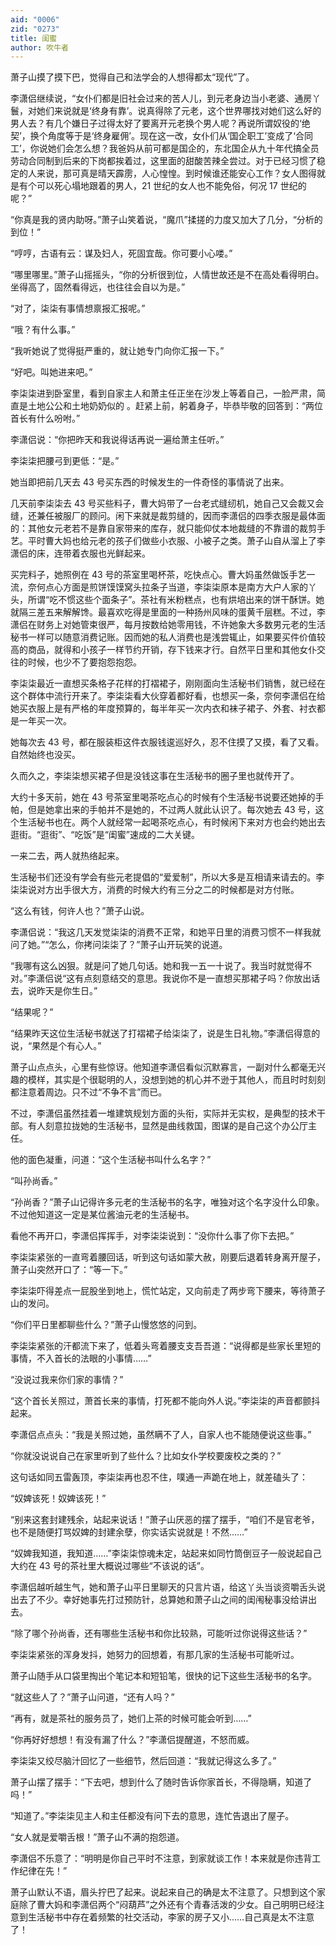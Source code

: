 ```yaml
---
aid: "0006"
zid: "0273"
title: 闺蜜
author: 吹牛者
---
```


萧子山摸了摸下巴，觉得自己和法学会的人想得都太“现代”了。

李潇侣继续说，“女仆们都是旧社会过来的苦人儿，到元老身边当小老婆、通房丫鬟，对她们来说就是‘终身有靠’。说真得除了元老，这个世界哪找对她们这么好的男人去？有几个嫌日子过得太好了要离开元老换个男人呢？再说所谓奴役的‘绝契’，换个角度等于是‘终身雇佣’。现在这一改，女仆们从‘国企职工’变成了‘合同工’，你说她们会怎么想？我爸妈从前可都是国企的，东北国企从九十年代搞全员劳动合同制到后来的下岗都挨着过，这里面的甜酸苦辣全尝过。对于已经习惯了稳定的人来说，那可真是晴天霹雳，人心惶惶。到时候谁还能安心工作？女人图得就是有个可以死心塌地跟着的男人，21 世纪的女人也不能免俗，何况 17 世纪的呢？”

“你真是我的贤内助呀。”萧子山笑着说，“魔爪”揉搓的力度又加大了几分，“分析的到位！”

“哼哼，古语有云：谋及妇人，死固宜哉。你可要小心喽。”

“哪里哪里。”萧子山摇摇头，“你的分析很到位，人情世故还是不在高处看得明白。坐得高了，固然看得远，也往往会自以为是。”

“对了，柒柒有事情想禀报汇报呢。”

“哦？有什么事。”

“我听她说了觉得挺严重的，就让她专门向你汇报一下。”

“好吧。叫她进来吧。”

李柒柒进到卧室里，看到自家主人和萧主任正坐在沙发上等着自己，一脸严肃，简直是土地公公和土地奶奶似的 。赶紧上前，躬着身子，毕恭毕敬的回答到：“两位首长有什么吩咐。”

李潇侣说：“你把昨天和我说得话再说一遍给萧主任听。”

李柒柒把腰弓到更低：“是。”

她当即把前几天去 43 号买东西的时候发生的一件奇怪的事情说了出来。

几天前李柒柒去 43 号买些料子，曹大妈带了一台老式缝纫机，她自己又会裁又会缝，还兼任被服厂的顾问。闲下来就是裁剪缝的，因而李潇侣的四季衣服是最体面的：其他女元老若不是靠自家带来的库存，就只能仰仗本地裁缝的不靠谱的裁剪手艺。平时曹大妈也给元老的孩子们做些小衣服、小被子之类。萧子山自从溜上了李潇侣的床，连带着衣服也光鲜起来。

买完料子，她照例在 43 号的茶室里喝杯茶，吃快点心。曹大妈虽然做饭手艺一流，奈何点心方面是煎饼馍馍窝头拉条子当道，李柒柒原本是南方大户人家的丫头，所谓“吃不惯这些个面条子”。茶社有米粉糕点，也有烘培出来的饼干酥饼。她就隔三差五来解解馋。最喜欢吃得是里面的一种扬州风味的蛋黄千层糕。不过，李潇侣在财务上对她管束很严，每月按数给她零用钱，不许她象大多数男元老的生活秘书一样可以随意消费记账。因而她的私人消费也是浅尝辄止，如果要买件价值较高的商品，就得和小孩子一样节约开销，存下钱来才行。自然平日里和其他女仆交往的时候，也少不了要抱怨抱怨。

李柒柒最近一直想买条格子花样的打褶裙子，刚刚面向生活秘书们销售，就已经在这个群体中流行开来了。李柒柒看大伙穿着都好看，也想买一条，奈何李潇侣在给她买衣服上是有严格的年度预算的，每半年买一次内衣和袜子裙子、外套、衬衣都是一年买一次。

她每次去 43 号，都在服装柜这件衣服钱逡巡好久，忍不住摸了又摸，看了又看。自然始终也没买。

久而久之，李柒柒想买裙子但是没钱这事在生活秘书的圈子里也就传开了。

大约十多天前，她在 43 号茶室里喝茶吃点心的时候有个生活秘书说要还她掉的手帕，但是她拿出来的手帕并不是她的，不过两人就此认识了。每次她去 43 号，这个生活秘书也在。两个人就经常一起喝茶吃点心，有时候闲下来对方也会约她出去逛街。“逛街”、“吃饭”是“闺蜜”速成的二大关键。

一来二去，两人就热络起来。

生活秘书们还没有学会有些元老提倡的“爱爱制”，所以大多是互相请来请去的。李柒柒说对方出手很大方，消费的时候大约有三分之二的时候都是对方付账。

“这么有钱，何许人也？”萧子山说。

李潇侣说：“我这几天发觉柒柒的消费不正常，和她平日里的消费习惯不一样我就问了她。”“怎么，你拷问柒柒了？”萧子山开玩笑的说道。

“我哪有这么凶狠。就是问了她几句话。她和我一五一十说了。我当时就觉得不对。”李潇侣说“这有点刻意结交的意思。我说你不是一直想买那裙子吗？你放出话去，说昨天是你生日。”

“结果呢？”

“结果昨天这位生活秘书就送了打褶裙子给柒柒了，说是生日礼物。”李潇侣得意的说，“果然是个有心人。”

萧子山点点头，心里有些惊讶。他知道李潇侣看似沉默寡言，一副对什么都毫无兴趣的模样，其实是个很聪明的人，没想到她的机心并不逊于其他人，而且时时刻刻都注意着周边。只不过“不争不言”而已。

不过，李潇侣虽然挂着一堆建筑规划方面的头衔，实际并无实权，是典型的技术干部。有人刻意拉拢她的生活秘书，显然是曲线救国，图谋的是自己这个办公厅主任。

他的面色凝重，问道：“这个生活秘书叫什么名字？”

“叫孙尚香。”

“孙尚香？”萧子山记得许多元老的生活秘书的名字，唯独对这个名字没什么印象。不过他知道这一定是某位酱油元老的生活秘书。

看他不再开口，李潇侣挥挥手，对李柒柒说到：“没你什么事了你下去把。”

李柒柒紧张的一直弯着腰回话，听到这句话如蒙大赦，刚要后退着转身离开屋子，萧子山突然开口了：“等一下。”

李柒柒吓得差点一屁股坐到地上，慌忙站定，又向前走了两步弯下腰来，等待萧子山的发问。

“你们平日里都聊些什么？”萧子山慢悠悠的问到。

李柒柒紧张的汗都流下来了，低着头弯着腰支支吾吾道：“说得都是些家长里短的事情，不入首长的法眼的小事情……”

“没说过我来你们家的事情？”

“这个首长关照过，萧首长来的事情，打死都不能向外人说。”李柒柒的声音都颤抖起来。

李潇侣点点头：“我是关照过她，虽然瞒不了人，自家人也不能随便说这些事。”

“你就没说说自己在家里听到了些什么？比如女仆学校要废校之类的？”

这句话如同五雷轰顶，李柒柒再也忍不住，噗通一声跪在地上，就差磕头了：

“奴婢该死！奴婢该死！”

“别来这套封建残余，站起来说话！”萧子山厌恶的摆了摆手，“咱们不是官老爷，也不是随便打骂奴婢的封建余孽，你实话实说就是！不然……”

“奴婢我知道，我知道……”李柒柒惊魂未定，站起来如同竹筒倒豆子一般说起自己大约在 43 号的茶社里大概说过哪些“不该说的话”。

李潇侣越听越生气，她和萧子山平日里聊天的只言片语，给这丫头当谈资嚼舌头说出去了不少。幸好她事先打过预防针，总算她和萧子山之间的闺闱秘事没给讲出去。

“除了哪个孙尚香，还有哪些生活秘书和你比较熟，可能听过你说得这些话？”

李柒柒紧张的浑身发抖，她努力的回想着，有那几家的生活秘书可能听过。

萧子山随手从口袋里掏出个笔记本和短铅笔，很快的记下这些生活秘书的名字。

“就这些人了？”萧子山问道，“还有人吗？”

“再有，就是茶社的服务员了，她们上茶的时候可能会听到……”

“你再好好想想！有没有漏了什么？”李潇侣提醒道，不怒而威。

李柒柒又绞尽脑汁回忆了一些细节，然后回道：“我就记得这么多了。”

萧子山摆了摆手：“下去吧，想到什么了随时告诉你家首长，不得隐瞒，知道了吗！”

“知道了。”李柒柒见主人和主任都没有问下去的意思，连忙告退出了屋子。

“女人就是爱嚼舌根！”萧子山不满的抱怨道。

李潇侣不乐意了：“明明是你自己平时不注意，到家就谈工作！本来就是你违背工作纪律在先！”

萧子山默认不语，眉头拧巴了起来。说起来自己的确是太不注意了。只想到这个家庭除了曹大妈和李潇侣两个“闷葫芦”之外还有个青春活泼的少女。自己明明已经注意到生活秘书中存在着频繁的社交活动，李家的房子又小……自己真是太不注意了！
